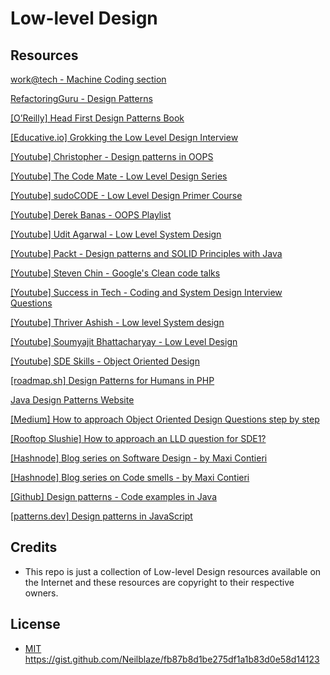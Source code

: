 # Low-level Design

## Resources

[work@tech - Machine Coding section](https://workat.tech/machine-coding)

[RefactoringGuru - Design Patterns](https://refactoring.guru/design-patterns)

[[O’Reilly] Head First Design Patterns Book](https://www.oreilly.com/library/view/head-first-design/0596007124/)

[[Educative.io] Grokking the Low Level Design Interview](https://www.educative.io/courses/grokking-the-low-level-design-interview-using-ood-principles)

[[Youtube] Christopher - Design patterns in OOPS](https://www.youtube.com/playlist?list=PLrhzvIcii6GNjpARdnO4ueTUAVR9eMBpc)

[[Youtube] The Code Mate - Low Level Design Series](https://www.youtube.com/playlist?list=PLAC2AM9O1C5KioUMeH9qIjbAV_RMmX8rd)

[[Youtube] sudoCODE - Low Level Design Primer Course](https://www.youtube.com/playlist?list=PLTCrU9sGybupCpY20eked6blbHI4zZ55k)

[[Youtube] Derek Banas - OOPS Playlist](https://www.youtube.com/playlist?list=PLGLfVvz_LVvS5P7khyR4xDp7T9lCk9PgE)

[[Youtube] Udit Agarwal - Low Level System Design](https://www.youtube.com/playlist?list=PL564gOx0bCLqTolRIHIsR2JPv11w8LESW)

[[Youtube] Packt - Design patterns and SOLID Principles with Java](https://www.youtube.com/playlist?list=PLTgRMOcmRb3MVU6oeXRp0naSuk9kcnnfC)

[[Youtube] Steven Chin - Google's Clean code talks](https://www.youtube.com/playlist?list=PLx5t1p9LqYUe_3LrWrrJN5agu5Jcd-3bG)

[[Youtube] Success in Tech - Coding and System Design Interview Questions](https://www.youtube.com/playlist?list=PLA8lYuzFlBqAy6dkZHj5VxUAaqr4vwrka)

[[Youtube] Thriver Ashish - Low level System design](https://www.youtube.com/playlist?list=PLx2RZGha5vYlGw7PxsYlMrNC3-f2ihsBM)

[[Youtube] Soumyajit Bhattacharyay - Low Level Design](https://www.youtube.com/playlist?list=PL12BCqE-Lp650Cg6FZW7SoZwN8Rw1WJI7)

[[Youtube] SDE Skills - Object Oriented Design](https://www.youtube.com/playlist?list=PLBtMh4xfa9FGzQI8QpUgWI1J9wDdB6RFo)

[[roadmap.sh] Design Patterns for Humans in PHP](https://roadmap.sh/guides/design-patterns-for-humans)

[Java Design Patterns Website](https://java-design-patterns.com/)

[[Medium] How to approach Object Oriented Design Questions step by step](https://medium.com/@nrkapri/how-to-approach-object-oriented-design-questions-step-by-step-67ed6a5a30e5)

[[Rooftop Slushie] How to approach an LLD question for SDE1?](https://www.rooftopslushie.com/request/How%20to%20approach%20OOD%20Questions%20for%20SDE-1-9654)

[[Hashnode] Blog series on Software Design - by Maxi Contieri](https://hashnode.com/series/object-oriented-design-ckh0jxdzs07qw20s16jmh8og7)

[[Hashnode] Blog series on Code smells  - by Maxi Contieri](https://hashnode.com/series/code-smells-ckh0jrbfm07pu20s1bc0yaae1)

[[Github] Design patterns - Code examples in Java](https://github.com/braindevoiler/design-patterns)

[[patterns.dev] Design patterns in JavaScript](https://www.patterns.dev/posts/#design-patterns)

## Credits
* This repo is just a collection of Low-level Design resources available on the Internet and these resources are copyright to their respective owners.

## License
- [MIT](LICENSE)
https://gist.github.com/Neilblaze/fb87b8d1be275df1a1b83d0e58d14123
